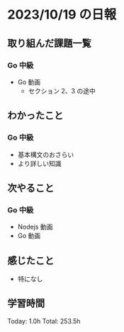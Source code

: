 # 2023/10/19 の日報

## 取り組んだ課題一覧

### Go 中級

- Go 動画
  - セクション 2、3 の途中

## わかったこと

### Go 中級

- 基本構文のおさらい
- より詳しい知識

## 次やること

### Go 中級

- Nodejs 動画
- Go 動画

## 感じたこと

- 特になし

## 学習時間

Today: 1.0h
Total: 253.5h
